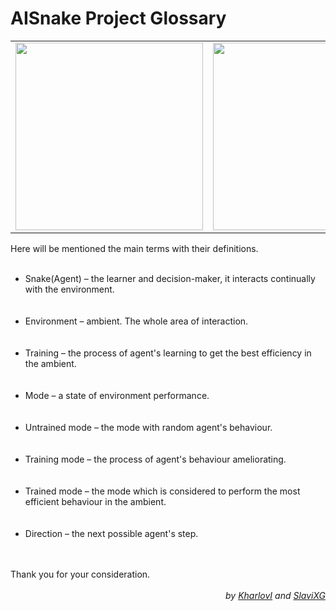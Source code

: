<h1 class = "header"> AISnake Project Glossary </h1>

<table><tr>
<td><img src="https://user-images.githubusercontent.com/78792148/221324730-951924b4-c36d-448d-becb-8261edf2f923.png" width=300 height=300></td>
<td><img src=https://user-images.githubusercontent.com/78792148/221324900-81017f23-41af-4df4-a914-e6c3d38e6516.png" width=300 height=300></td>
</tr></table>

<article>
    Here will be mentioned the main terms with their definitions.
    <br></br>
    <ul>
    <li><span class = "glossary_term">Snake(Agent)</span> – the learner and decision-maker, it interacts continually with the environment.</li>
    <br></br>
    <li><span class = "glossary_term">Environment</span> – ambient. The whole area of interaction.</li>
    <br></br>
    <li><span class = "glossary_term">Training</span> – the process of agent's learning to get the best efficiency in the ambient.</li>
    <br></br>
    <li><span class = "glossary_term">Mode</span> – a state of environment performance.</li>
    <br></br>
    <li><span class = "glossary_term">Untrained mode</span> – the mode with random agent's behaviour.</li>
    <br></br>
    <li><span class = "glossary_term">Training mode</span> – the process of agent's behaviour ameliorating.</li>
    <br></br>
    <li><span class = "glossary_term">Trained mode</span> – the mode which is considered to perform the most efficient behaviour in the ambient.</li>
    <br></br>
    <li><span class = "glossary_term">Direction</span> – the next possible agent's step.</li>
    </ul>
    <br></br>
    Thank you for your consideration.
</article>
<br>
<div align="right"><em> by <a href="https://github.com/KharlovI">KharlovI</a> and
<a href="https://github.com/SlaviXG">SlaviXG</a>
</em></div>
